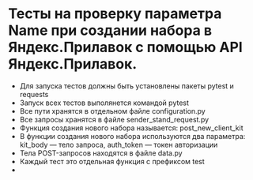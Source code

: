 ﻿# Тесты на проверку параметра Name при создании набора в Яндекс.Прилавок с помощью API Яндекс.Прилавок.
- Для запуска тестов должны быть установлены пакеты pytest и requests
- Запуск всех тестов выполянется командой pytest
- Все пути хранятся в отдельном файле configuration.py
- Все запросы хранятся в файле sender_stand_request.py
- Функция создания нового набора называется: post_new_client_kit
- В функции создания нового набора используются два параметра: kit_body — тело запроса, auth_token — токен авторизации
- Тела POST-запросов находятся в файле data.py
- Каждый тест это отдельная функция с префиксом test
- 